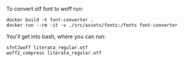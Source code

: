 To convert otf font to woff run:

```
docker build -t font-converter .
docker run --rm -it -v ./src/assets/fonts:/fonts font-converter
```

You'll get into bash, where you can run:

```
sfnt2woff literata_regular.otf
woff2_compress literata_regular.otf
```